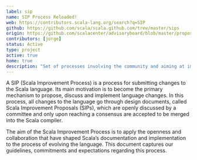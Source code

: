 ```yaml
---
label: sip
name: SIP Process Reloaded!
web: https://contributors.scala-lang.org/search?q=SIP
github: https://github.com/scala/scala.github.com/tree/master/sips
origin: https://github.com/scalacenter/advisoryboard/blob/master/proposals/004-sip-and-slip-coordination.md
contributors: [jorge]
status: Active
type: project
active: true
home: true
description: "Set of processes involving the community and aiming at improving the Scala language."
---
```


A SIP (Scala Improvement Process) is a process for submitting changes to the Scala language. Its main motivation is to become the primary mechanism to propose, discuss and implement language changes. In this process, all changes to the language go through design documents, called Scala Improvement Proposals (SIPs), which are openly discussed by a committee and only upon reaching a consensus are accepted to be merged into the Scala compiler.

The aim of the Scala Improvement Process is to apply the openness and collaboration that have shaped Scala’s documentation and implementation to the process of evolving the language. This document captures our guidelines, commitments and expectations regarding this process.
